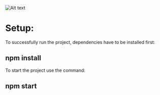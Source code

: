![Alt text](https://i.imgur.com/OzpOfdC.png "Website screenshot")

# Setup:

To successfully run the project, dependencies have to be installed first:

## **npm install**

To start the project use the command:

## **npm start**
